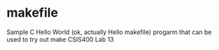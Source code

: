 # makefile
Sample C Hello World (ok, actually Hello makefile) progarm that can be used to try out make
CSIS400 Lab 13
